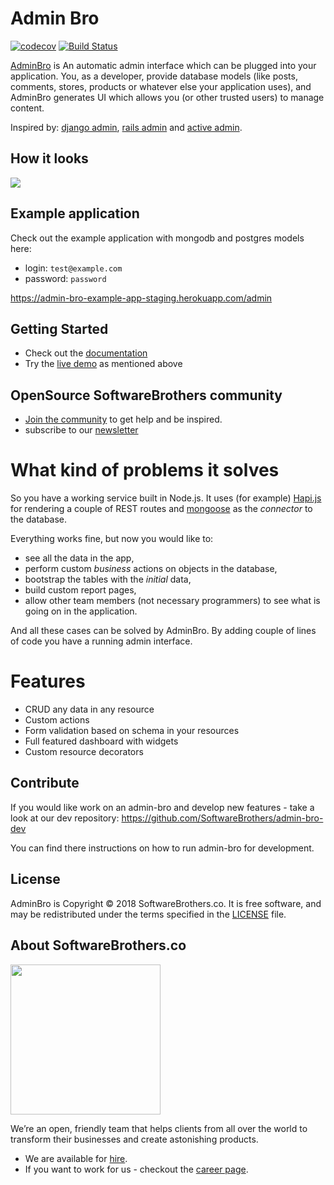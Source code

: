 # Admin Bro

[![codecov](https://codecov.io/gh/SoftwareBrothers/admin-bro/branch/master/graph/badge.svg)](https://codecov.io/gh/SoftwareBrothers/admin-bro)
[![Build Status](https://travis-ci.com/SoftwareBrothers/admin-bro.svg?branch=master)](https://travis-ci.com/SoftwareBrothers/admin-bro)

[AdminBro](https://softwarebrothers.github.io/admin-bro-dev/) is An automatic admin interface which can be plugged into your application. You, as a developer, provide database models (like posts, comments, stores, products or whatever else your application uses), and AdminBro generates UI which allows you (or other trusted users) to manage content.

Inspired by: [django admin](https://docs.djangoproject.com), [rails admin](https://github.com/sferik/rails_admin) and [active admin](https://activeadmin.info/).

## How it looks

<img src='./docs/anim.gif'>

## Example application

Check out the example application with mongodb and postgres models here:

- login: `test@example.com`
- password: `password`

https://admin-bro-example-app-staging.herokuapp.com/admin

## Getting Started

- Check out the [documentation](https://adminbro.com/docs)
- Try the [live demo](https://admin-bro-app.firebaseapp.com/admin) as mentioned above

## OpenSource SoftwareBrothers community

- [Join the community](https://join.slack.com/t/adminbro/shared_invite/zt-djsqxxpz-_YCS8UMtQ9Ade6DPuLR7Zw) to get help and be inspired.
- subscribe to our [newsletter](http://opensource.softwarebrothers.co)

# What kind of problems it solves

So you have a working service built in Node.js. It uses (for example) [Hapi.js](https://hapijs.com/) for rendering a couple of REST routes and [mongoose](https://mongoosejs.com/) as the _connector_ to the database.

Everything works fine, but now you would like to:
* see all the data in the app,
* perform custom _business_ actions on objects in the database,
* bootstrap the tables with the _initial_ data,
* build custom report pages,
* allow other team members (not necessary programmers) to see what is going on in the application.

And all these cases can be solved by AdminBro. By adding couple of lines of code you have a running admin interface.

# Features

* CRUD any data in any resource
* Custom actions
* Form validation based on schema in your resources
* Full featured dashboard with widgets
* Custom resource decorators

## Contribute

If you would like work on an admin-bro and develop new features - take a look at our dev repository: https://github.com/SoftwareBrothers/admin-bro-dev

You can find there instructions on how to run admin-bro for development.

## License

AdminBro is Copyright © 2018 SoftwareBrothers.co. It is free software, and may be redistributed under the terms specified in the [LICENSE](LICENSE.md) file.

## About SoftwareBrothers.co

<img src="https://softwarebrothers.co/assets/images/software-brothers-logo-full.svg" width=240>

We’re an open, friendly team that helps clients from all over the world to transform their businesses and create astonishing products.

* We are available for [hire](https://softwarebrothers.co/contact).
* If you want to work for us - checkout the [career page](https://softwarebrothers.co/career).
